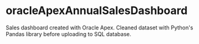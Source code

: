 # oracleApexAnnualSalesDashboard
Sales dashboard created with Oracle Apex. Cleaned dataset with Python's Pandas library before uploading to SQL database.
